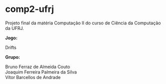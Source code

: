 # comp2-ufrj
Projeto final da matéria Computação II do curso de Ciência da Computação da UFRJ.

<b>Jogo:</b> 

Drifts

<b>Grupo:</b>

Bruno Ferraz de Almeida Couto <br>
Joaquim Ferreira Palmeira da Silva <br>
Vítor Barcellos de Andrade